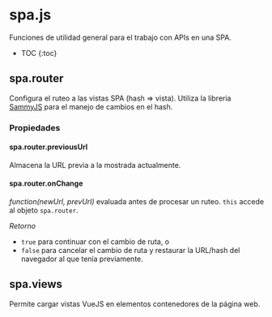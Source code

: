 # spa.js
Funciones de utilidad general para el trabajo con APIs en una SPA.

* TOC
{:toc}

## spa.router

  Configura el ruteo a las vistas SPA (hash => vista). 
  Utiliza la libreria [SammyJS](http://sammyjs.org/) para el manejo de cambios en el hash.

### Propiedades

#### spa.router.previousUrl

  Almacena la URL previa a la mostrada actualmente.

#### spa.router.onChange

  *function(newUrl, prevUrl)* evaluada antes de procesar un ruteo. 
  `this` accede al objeto `spa.router`.

  *Retorno*
  - `true` para continuar con el cambio de ruta, o
  - `false` para cancelar el cambio de ruta y restaurar la URL/hash del navegador al que tenía previamente.

## spa.views

Permite cargar vistas VueJS en elementos contenedores de la página web.
